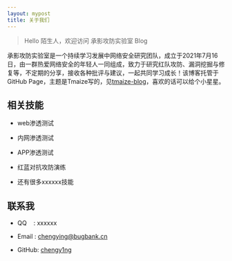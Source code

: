 ```yaml
---
layout: mypost
title: 关于我们
---
```


> Hello 陌生人，欢迎访问 承影攻防实验室 Blog

承影攻防实验室是一个持续学习发展中网络安全研究团队，成立于2021年7月16日，由一群热爱网络安全的年轻人一同组成，致力于研究红队攻防、漏洞挖掘与修复等，不定期的分享，接收各种批评与建议，一起共同学习成长！该博客托管于 GitHub Page，主题是Tmaize写的，见[tmaize-blog](https://github.com/TMaize/tmaize-blog)，喜欢的话可以给个小星星。

## 相关技能

- web渗透测试

- 内网渗透测试

- APP渗透测试

- 红蓝对抗攻防演练

- 还有很多xxxxxx技能

## 联系我

- QQ&nbsp;&nbsp;&nbsp;&nbsp;: xxxxxx

- Email&nbsp;: [chengying@bugbank.cn](chengy1ng@bugbank.cn)

- GitHub: [chengy1ng](https://github.com/chengy1ng)
